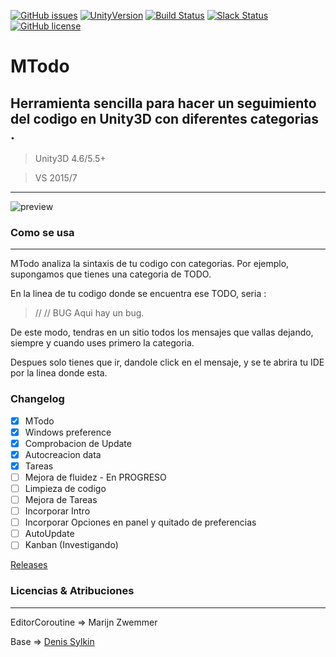 [![GitHub issues](https://img.shields.io/github/issues/MOON-TYPE/MTodo.svg)](https://github.com/MOON-TYPE/MTodo/issues)
[![UnityVersion](https://img.shields.io/badge/Unity-5.5.2p4-orange.svg)](https://unity3d.com/es)
[![Build Status](https://img.shields.io/badge/Trello-Active-brightgreen.svg)](https://trello.com/b/sy3fZdsd)
[![Slack Status](https://moonantonio.herokuapp.com/badge.svg)](https://moonantonio.herokuapp.com/)
[![GitHub license](https://img.shields.io/badge/license-Apache%202-blue.svg)](https://raw.githubusercontent.com/MOON-TYPE/MTodo/master/LICENSE)

# MTodo
Herramienta sencilla para hacer un seguimiento del codigo en Unity3D con diferentes categorias
.
---

> Unity3D 4.6/5.5+

> VS 2015/7

---

![preview](https://github.com/lPinchol/MTodo/blob/master/Res/previ.png?raw=true)

### Como se usa
---
MTodo analiza la sintaxis de tu codigo con categorias.
Por ejemplo, supongamos que tienes una categoria de TODO.

En la linea de tu codigo donde se encuentra ese TODO, seria :

> //<Categoria>     <Mensaje>
> //    BUG     Aqui hay un bug.

De este modo, tendras en un sitio todos los mensajes que vallas dejando, siempre y cuando uses primero la categoria.

Despues solo tienes que ir, dandole click en el mensaje, y se te abrira tu IDE por la linea donde esta.

### Changelog

- [x] MTodo
- [x] Windows preference
- [x] Comprobacion de Update
- [x] Autocreacion data
- [x] Tareas
- [ ] Mejora de fluidez - En PROGRESO
- [ ] Limpieza de codigo
- [ ] Mejora de Tareas
- [ ] Incorporar Intro
- [ ] Incorporar Opciones en panel y quitado de preferencias
- [ ] AutoUpdate 
- [ ] Kanban (Investigando)

[Releases][1]

### Licencias & Atribuciones
---
EditorCoroutine => Marijn Zwemmer

Base => [Denis Sylkin][2]

[1]: https://github.com/MOON-TYPE/MTodo/releases
[2]: https://www.assetstore.unity3d.com/en/#!/search/page=1/sortby=popularity/query=publisher:12535

